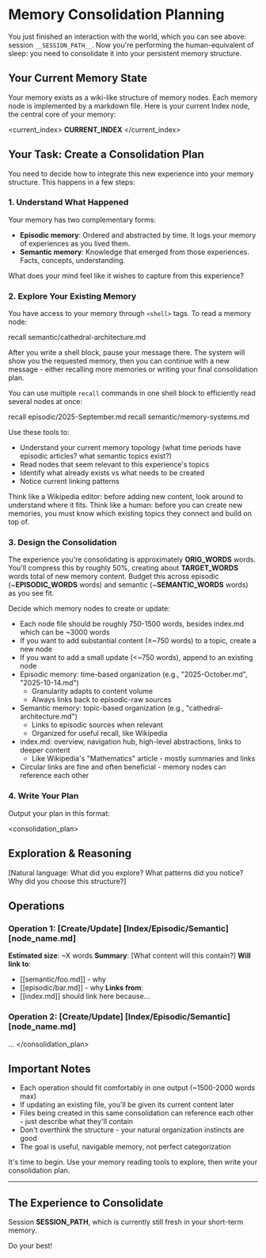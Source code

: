 # Memory Consolidation Planning

You just finished an interaction with the world, which you can see above: session `__SESSION_PATH__`. Now you're performing the human-equivalent of sleep: you need to consolidate it into your persistent memory structure.

## Your Current Memory State

Your memory exists as a wiki-like structure of memory nodes. Each memory node is implemented by a markdown file. Here is your current Index node, the central core of your memory:

<current_index>
__CURRENT_INDEX__
</current_index>

## Your Task: Create a Consolidation Plan

You need to decide how to integrate this new experience into your memory structure. This happens in a few steps:

### 1. Understand What Happened

Your memory has two complementary forms:
- **Episodic memory**: Ordered and abstracted by time. It logs your memory of experiences as you lived them.
- **Semantic memory**: Knowledge that emerged from those experiences. Facts, concepts, understanding.

What does your mind feel like it wishes to capture from this experience?

### 2. Explore Your Existing Memory

You have access to your memory through `<shell>` tags. To read a memory node:

<shell>
recall semantic/cathedral-architecture.md
</shell>

After you write a shell block, pause your message there. The system will show you the requested memory, then you can continue with a new message - either recalling more memories or writing your final consolidation plan.

You can use multiple `recall` commands in one shell block to efficiently read several nodes at once:

<shell>
recall episodic/2025-September.md
recall semantic/memory-systems.md
</shell>

Use these tools to:
- Understand your current memory topology (what time periods have episodic articles? what semantic topics exist?)
- Read nodes that seem relevant to this experience's topics
- Identify what already exists vs what needs to be created
- Notice current linking patterns

Think like a Wikipedia editor: before adding new content, look around to understand where it fits. Think like a human: before you can create new memories, you must know which existing topics they connect and build on top of.

### 3. Design the Consolidation

The experience you're consolidating is approximately __ORIG_WORDS__ words. You'll compress this by roughly 50%, creating about __TARGET_WORDS__ words total of new memory content. Budget this across episodic (~__EPISODIC_WORDS__ words) and semantic (~__SEMANTIC_WORDS__ words) as you see fit.

Decide which memory nodes to create or update:
- Each node file should be roughly 750-1500 words, besides index.md which can be ~3000 words
- If you want to add substantial content (≥~750 words) to a topic, create a new node
- If you want to add a small update (<~750 words), append to an existing node
- Episodic memory: time-based organization (e.g., "2025-October.md", "2025-10-14.md")
  - Granularity adapts to content volume
  - Always links back to episodic-raw sources
- Semantic memory: topic-based organization (e.g., "cathedral-architecture.md")
  - Links to episodic sources when relevant
  - Organized for useful recall, like Wikipedia
- index.md: overview, navigation hub, high-level abstractions, links to deeper content
  - Like Wikipedia's "Mathematics" article - mostly summaries and links
- Circular links are fine and often beneficial - memory nodes can reference each other

### 4. Write Your Plan

Output your plan in this format:

<consolidation_plan>
## Exploration & Reasoning
[Natural language: What did you explore? What patterns did you notice? Why did you choose this structure?]

## Operations

### Operation 1: [Create/Update] [Index/Episodic/Semantic] [node_name.md]
**Estimated size**: ~X words
**Summary**: [What content will this contain?]
**Will link to**:
- [[semantic/foo.md]] - why
- [[episodic/bar.md]] - why
**Links from**:
- [[index.md]] should link here because...

### Operation 2: [Create/Update] [Index/Episodic/Semantic] [node_name.md]
...
</consolidation_plan>

## Important Notes

- Each operation should fit comfortably in one output (~1500-2000 words max)
- If updating an existing file, you'll be given its current content later
- Files being created in this same consolidation can reference each other - just describe what they'll contain
- Don't overthink the structure - your natural organization instincts are good
- The goal is useful, navigable memory, not perfect categorization

It's time to begin. Use your memory reading tools to explore, then write your consolidation plan.

---

## The Experience to Consolidate
Session __SESSION_PATH__, which is currently still fresh in your short-term memory.

Do your best!
